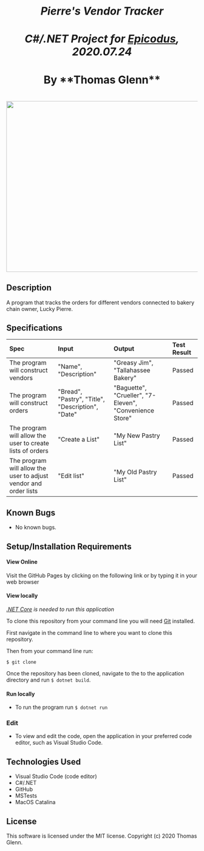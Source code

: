 **<h1 align='center'> _Pierre's Vendor Tracker_**

*<h1 align='center'> C#/.NET Project for [Epicodus](https://www.epicodus.com/), 2020.07.24*
<h1 align='center'> By **Thomas Glenn**


<h1 align='center'><img width='900' height='450' src='https://s1.r29static.com/bin/entry/75a/0,200,5331,2799/x,80/1881880/image.jpg'><br>
  
  
## Description
A program that tracks the orders for different vendors connected to bakery chain owner, Lucky Pierre. 



## Specifications
| Spec | Input | Output | Test Result |
|:--------- |:--------- |:-------- |:---------|
| The program will construct vendors | "Name", "Description" | "Greasy Jim", "Tallahassee Bakery"| Passed |
| The program will construct orders | "Bread", "Pastry", "Title", "Description", "Date" | "Baguette", "Crueller", "7-Eleven", "Convenience Store" | Passed |
| The program will allow the user to create lists of orders | "Create a List" | "My New Pastry List" | Passed |
| The program will allow the user to adjust vendor and order lists | "Edit list" | "My Old Pastry List" | Passed |

## Known Bugs
* No known bugs.   

## Setup/Installation Requirements
#### View Online
Visit the GitHub Pages by clicking on the following link or by typing it in your web browser <url>

#### View locally

*[.NET Core](https://dotnet.microsoft.com/download/dotnet-core/2.2) is needed to run this application*

To clone this repository from your command line you will need [Git](https://git-scm.com/) installed. 

First navigate in the command line to where you want to clone this repository. 

Then from your command line run:

`$ git clone `

Once the repository has been cloned, navigate to the to the application directory and run `$ dotnet build`.

#### Run locally
* To run the program run `$ dotnet run` 

### Edit
* To view and edit the code, open the application in your preferred code editor, such as Visual Studio Code.

## Technologies Used
* Visual Studio Code (code editor)
* C#/.NET
* GitHub
* MSTests
* MacOS Catalina

## License
This software is licensed under the MIT license. Copyright (c) 2020 Thomas Glenn.
